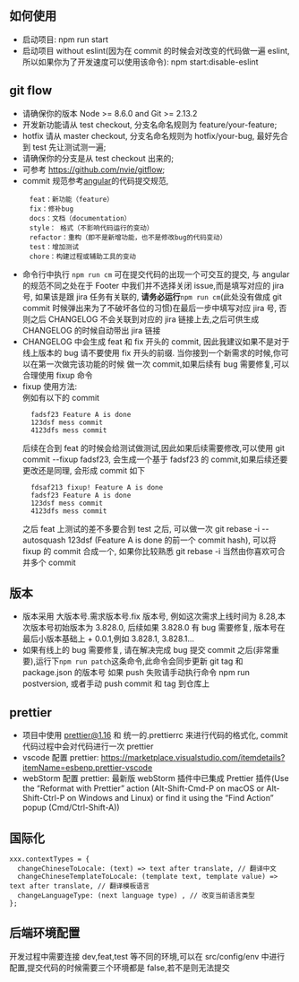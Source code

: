 ## 如何使用

- 启动项目: npm run start
- 启动项目 without eslint(因为在 commit 的时候会对改变的代码做一遍 eslint,所以如果你为了开发速度可以使用该命令): npm start:disable-eslint

## git flow

- 请确保你的版本 Node >= 8.6.0 and Git >= 2.13.2
- 开发新功能请从 test checkout, 分支名命名规则为 feature/your-feature;
- hotfix 请从 master checkout, 分支名命名规则为 hotfix/your-bug, 最好先合到 test 先让测试测一遍;
- 请确保你的分支是从 test checkout 出来的;
- 可参考 https://github.com/nvie/gitflow;
- commit 规范参考[angular](https://www.jianshu.com/p/c7e40dab5b05)的代码提交规范,

```
     feat：新功能（feature）
     fix：修补bug
     docs：文档（documentation）
     style： 格式（不影响代码运行的变动）
     refactor：重构（即不是新增功能，也不是修改bug的代码变动）
     test：增加测试
     chore：构建过程或辅助工具的变动
```

- 命令行中执行 `npm run cm` 可在提交代码的出现一个可交互的提交,
  与 angular 的规范不同之处在于 Footer 中我们并不选择关闭 issue,而是填写对应的 jira 号,
  如果该是跟 jira 任务有关联的, **请务必运行**`npm run cm`(此处没有做成 git commit 时候弹出来为了不破坏各位的习惯)在最后一步中填写对应 jira 号,
  否则之后 CHANGELOG 不会关联到对应的 jira 链接上去,之后可供生成 CHANGELOG 的时候自动带出 jira 链接
- CHANGELOG 中会生成 feat 和 fix 开头的 commit, 因此我建议如果不是对于线上版本的 bug 请不要使用 fix 开头的前缀. 当你接到一个新需求的时候,你可以在第一次做完该功能的时候
  做一次 commit,如果后续有 bug 需要修复,可以合理使用 fixup 命令
- fixup 使用方法:  
  例如有以下的 commit
  ```
    fadsf23 Feature A is done
    123dsf mess commit
    4123dfs mess commit
  ```
  后续在合到 feat 的时候会给测试做测试,因此如果后续需要修改,可以使用 git commit --fixup fadsf23, 会生成一个基于 fadsf23 的 commit,如果后续还要更改还是同理,
  会形成 commit 如下
  ```
    fdsaf213 fixup! Feature A is done
    fadsf23 Feature A is done
    123dsf mess commit
    4123dfs mess commit
  ```
  之后 feat 上测试的差不多要合到 test 之后, 可以做一次 git rebase -i --autosquash 123dsf (Feature A is done 的前一个 commit hash),
  可以将 fixup 的 commit 合成一个, 如果你比较熟悉 git rebase -i 当然由你喜欢可合并多个 commit

## 版本

- 版本采用 大版本号.需求版本号.fix 版本号, 例如这次需求上线时间为 8.28,本次版本号初始版本为 3.828.0, 后续如果 3.828.0 有 bug 需要修复,
  版本号在最后小版本基础上 + 0.0.1,例如 3.828.1, 3.828.1...
- 如果有线上的 bug 需要修复, 请在解决完成 bug 提交 commit 之后(非常重要),运行下`npm run patch`这条命令,此命令会同步更新 git tag 和 package.json 的版本号
  如果 push 失败请手动执行命令 npm run postversion, 或者手动 push commit 和 tag 到仓库上

## prettier

- 项目中使用 prettier@1.16 和 统一的.prettierrc 来进行代码的格式化, commit 代码过程中会对代码进行一次 prettier
- vscode 配置 prettier: https://marketplace.visualstudio.com/itemdetails?itemName=esbenp.prettier-vscode
- webStorm 配置 prettier: 最新版 webStorm 插件中已集成 Prettier 插件(Use the “Reformat with Prettier” action (Alt-Shift-Cmd-P on macOS or Alt-Shift-Ctrl-P on Windows and Linux) or find it using the “Find Action” popup (Cmd/Ctrl-Shift-A))

## 国际化

```
xxx.contextTypes = {
  changeChineseToLocale: (text) => text after translate, // 翻译中文
  changeChineseTemplateToLocale: (template text, template value) => text after translate, // 翻译模板语言
  changeLanguageType: (next language type) , // 改变当前语言类型
};
```

## 后端环境配置

开发过程中需要连接 dev,feat,test 等不同的环境,可以在 src/config/env 中进行配置,提交代码的时候需要三个环境都是 false,若不是则无法提交
